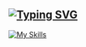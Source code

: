 ## [![Typing SVG](https://readme-typing-svg.herokuapp.com?font=Fira+Code&pause=1000&color=07C800&width=300&height=100&lines=sudo+su+Passw0rd;Cybersecurity+Specialist)](https://git.io/typing-svg)

[![My Skills](https://skillicons.dev/icons?i=js,html,css,kali,linux,mysql,py)](https://skillicons.dev)
         

        
